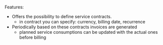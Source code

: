 Features:

- Offers the possibility to define service contracts.
  - in contract you can specify: currency, billing date, recurrence
- Periodically based on these contracts invoices are generated
  - planned service consumptions can be updated with the actual ones before billing
